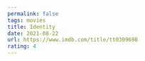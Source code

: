 ```yaml
---
permalink: false
tags: movies
title: Identity
date: 2021-08-22
url: https://www.imdb.com/title/tt0309698
rating: 4
---
```

